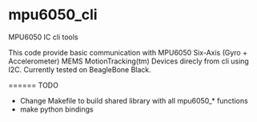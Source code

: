 mpu6050_cli
===========

MPU6050 IC cli tools


This code provide basic communication with MPU6050 Six-Axis (Gyro + Accelerometer) MEMS MotionTracking(tm) Devices direcly from cli using I2C.
Currently tested on BeagleBone Black.



======
TODO
- Change Makefile to build shared library with all mpu6050_* functions
- make python bindings




